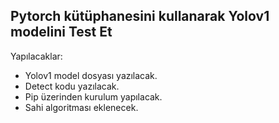 ## Pytorch kütüphanesini kullanarak Yolov1 modelini Test Et

Yapılacaklar:

- Yolov1 model dosyası yazılacak.
- Detect kodu yazılacak.
- Pip üzerinden kurulum yapılacak.
- Sahi algoritması eklenecek.
